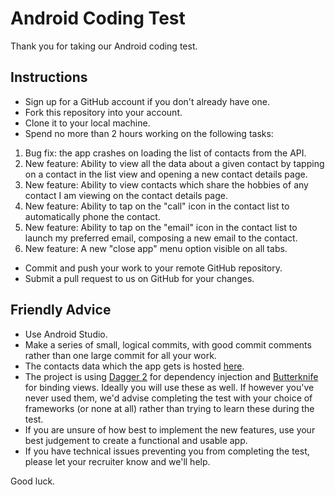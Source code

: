 Android Coding Test
===================
Thank you for taking our Android coding test.

Instructions
------------------
* Sign up for a GitHub account if you don't already have one.
* Fork this repository into your account.
* Clone it to your local machine.
* Spend no more than 2 hours working on the following tasks:

1. Bug fix: the app crashes on loading the list of contacts from the API.
2. New feature: Ability to view all the data about a given contact by tapping on a contact in the list view and opening a new contact details page.
3. New feature: Ability to view contacts which share the hobbies of any contact I am viewing on the contact details page.
4. New feature: Ability to tap on the "call" icon in the contact list to automatically phone the contact.
5. New feature: Ability to tap on the "email" icon in the contact list to launch my preferred email, composing a new email to the contact.
6. New feature: A new "close app" menu option visible on all tabs.

* Commit and push your work to your remote GitHub repository.
* Submit a pull request to us on GitHub for your changes.

Friendly Advice
------------------
* Use Android Studio.
* Make a series of small, logical commits, with good commit comments rather than one large commit for all your work.
* The contacts data which the app gets is hosted [here](http://www.mocky.io/v2/58dd146c28000021049e4a23).
* The project is using [Dagger 2](https://google.github.io/dagger/) for dependency injection and [Butterknife](http://jakewharton.github.io/butterknife/) for binding views. Ideally you will use these as well. If however you've never used them, we'd advise completing the test with your choice of frameworks (or none at all) rather than trying to learn these during the test.
* If you are unsure of how best to implement the new features, use your best judgement to create a functional and usable app.
* If you have technical issues preventing you from completing the test, please let your recruiter know and we'll help.

Good luck.
